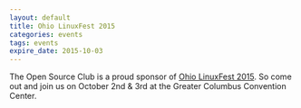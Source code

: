 ```yaml
---
layout: default
title: Ohio LinuxFest 2015
categories: events
tags: events
expire_date: 2015-10-03
---
```


The Open Source Club is a proud sponsor of [Ohio LinuxFest 2015](https://ohiolinux.org/). So come out and join us on October 2nd & 3rd at the Greater Columbus Convention Center.

